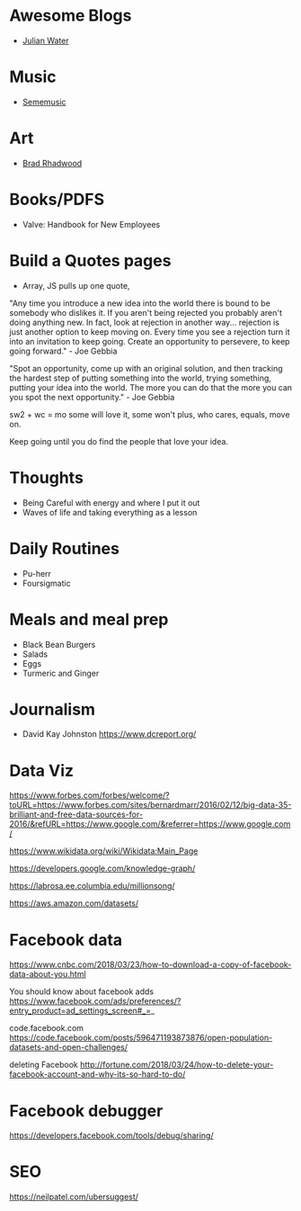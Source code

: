 # Awesome Blogs
- [Julian Water](http://blog.julianwalter.com/)

# Music
- [Sememusic](https://www.semesmusic.com/music)

# Art
- [Brad Rhadwood](https://www.facebook.com/BradRhadwood/?hc_location=ufi)

# Books/PDFS
- Valve: Handbook for New Employees

# Build a Quotes pages
- Array, JS pulls up one quote,

"Any time you introduce a new idea into the world there is bound to be
somebody who dislikes it. If you aren't being rejected you probably aren't
doing anything new. In fact, look at rejection in another way... rejection
is just another option to keep moving on. Every time you see a rejection
turn it into an invitation to keep going. Create an opportunity to persevere,
to keep going forward." - Joe Gebbia

"Spot an opportunity, come up with an original solution, and then tracking
the hardest step of putting something into the world, trying something, putting
your idea into the world. The more you can do that the more you can you spot
the next opportunity." - Joe Gebbia

sw2 + wc = mo
some will love it, some won't plus, who cares, equals, move on.

Keep going until you do find the people that love your idea.

# Thoughts
- Being Careful with energy and where I put it out
- Waves of life and taking everything as a lesson

# Daily Routines
- Pu-herr
- Foursigmatic

# Meals and meal prep
- Black Bean Burgers
- Salads
- Eggs
- Turmeric and Ginger

# Journalism
 - David Kay Johnston
 https://www.dcreport.org/

# Data Viz

https://www.forbes.com/forbes/welcome/?toURL=https://www.forbes.com/sites/bernardmarr/2016/02/12/big-data-35-brilliant-and-free-data-sources-for-2016/&refURL=https://www.google.com/&referrer=https://www.google.com/

https://www.wikidata.org/wiki/Wikidata:Main_Page

https://developers.google.com/knowledge-graph/

https://labrosa.ee.columbia.edu/millionsong/

https://aws.amazon.com/datasets/

# Facebook data
https://www.cnbc.com/2018/03/23/how-to-download-a-copy-of-facebook-data-about-you.html

You should know about facebook adds
https://www.facebook.com/ads/preferences/?entry_product=ad_settings_screen#_=_

code.facebook.com
https://code.facebook.com/posts/596471193873876/open-population-datasets-and-open-challenges/

deleting Facebook
http://fortune.com/2018/03/24/how-to-delete-your-facebook-account-and-why-its-so-hard-to-do/

# Facebook debugger
https://developers.facebook.com/tools/debug/sharing/

# SEO
https://neilpatel.com/ubersuggest/
